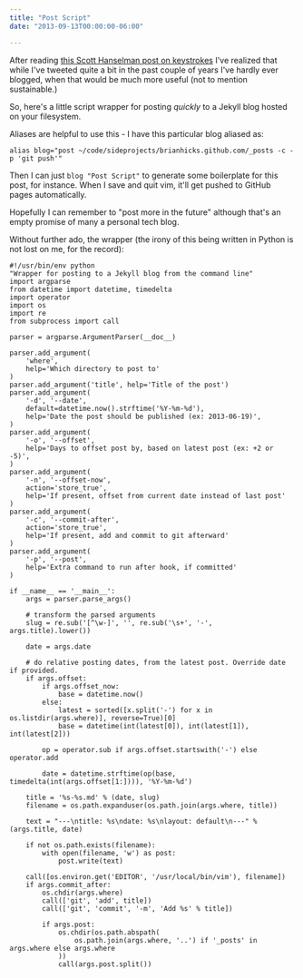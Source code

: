 ```yaml
---
title: "Post Script"
date: "2013-09-13T00:00:00-06:00"

---
```


After reading [this Scott Hanselman post on keystrokes](http://www.hanselman.com/blog/DoTheyDeserveTheGiftOfYourKeystrokes.aspx) I've realized that while I've tweeted quite a bit in the past couple of years I've hardly ever blogged, when that would be much more useful (not to mention sustainable.)

So, here's a little script wrapper for posting *quickly* to a Jekyll blog hosted on your filesystem.

<!--more-->

Aliases are helpful to use this - I have this particular blog aliased as:

    alias blog="post ~/code/sideprojects/brianhicks.github.com/_posts -c -p 'git push'"

Then I can just `blog "Post Script"` to generate some boilerplate for this post, for instance. When I save and quit vim, it'll get pushed to GitHub pages
automatically.

Hopefully I can remember to "post more in the future" although that's an empty promise of many a personal tech blog.

Without further ado, the wrapper (the irony of this being written in Python is not lost on me, for the record):

    #!/usr/bin/env python
    "Wrapper for posting to a Jekyll blog from the command line"
    import argparse
    from datetime import datetime, timedelta
    import operator
    import os
    import re
    from subprocess import call

    parser = argparse.ArgumentParser(__doc__)

    parser.add_argument(
        'where',
        help='Which directory to post to'
    )
    parser.add_argument('title', help='Title of the post')
    parser.add_argument(
        '-d', '--date',
        default=datetime.now().strftime('%Y-%m-%d'),
        help='Date the post should be published (ex: 2013-06-19)',
    )
    parser.add_argument(
        '-o', '--offset',
        help='Days to offset post by, based on latest post (ex: +2 or -5)',
    )
    parser.add_argument(
        '-n', '--offset-now',
        action='store_true',
        help='If present, offset from current date instead of last post'
    )
    parser.add_argument(
        '-c', '--commit-after',
        action='store_true',
        help='If present, add and commit to git afterward'
    )
    parser.add_argument(
        '-p', '--post',
        help='Extra command to run after hook, if committed'
    )

    if __name__ == '__main__':
        args = parser.parse_args()

        # transform the parsed arguments
        slug = re.sub('[^\w-]', '', re.sub('\s+', '-', args.title).lower())

        date = args.date

        # do relative posting dates, from the latest post. Override date if provided.
        if args.offset:
            if args.offset_now:
                base = datetime.now()
            else:
                latest = sorted([x.split('-') for x in os.listdir(args.where)], reverse=True)[0]
                base = datetime(int(latest[0]), int(latest[1]), int(latest[2]))

            op = operator.sub if args.offset.startswith('-') else operator.add

            date = datetime.strftime(op(base, timedelta(int(args.offset[1:]))), '%Y-%m-%d')

        title = '%s-%s.md' % (date, slug)
        filename = os.path.expanduser(os.path.join(args.where, title))

        text = "---\ntitle: %s\ndate: %s\nlayout: default\n---" % (args.title, date)

        if not os.path.exists(filename):
            with open(filename, 'w') as post:
                post.write(text)

        call([os.environ.get('EDITOR', '/usr/local/bin/vim'), filename])
        if args.commit_after:
            os.chdir(args.where)
            call(['git', 'add', title])
            call(['git', 'commit', '-m', 'Add %s' % title])

            if args.post:
                os.chdir(os.path.abspath(
                    os.path.join(args.where, '..') if '_posts' in args.where else args.where
                ))
                call(args.post.split())
